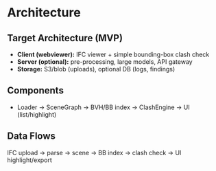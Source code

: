 # Architecture

## Target Architecture (MVP)
- **Client (webviewer):** IFC viewer + simple bounding-box clash check
- **Server (optional):** pre-processing, large models, API gateway
- **Storage:** S3/blob (uploads), optional DB (logs, findings)

## Components
- Loader → SceneGraph → BVH/BB index → ClashEngine → UI (list/highlight)

## Data Flows
IFC upload → parse → scene → BB index → clash check → UI highlight/export
